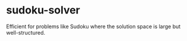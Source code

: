 # sudoku-solver
Efficient for problems like Sudoku where the solution space is large but well-structured.
